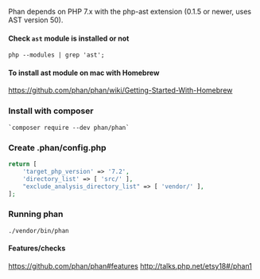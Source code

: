 Phan depends on PHP 7.x with the php-ast extension (0.1.5 or newer, uses AST version 50).

#### Check `ast` module is installed or not
`php --modules | grep 'ast';`

#### To install ast module on mac with Homebrew
https://github.com/phan/phan/wiki/Getting-Started-With-Homebrew
  

### Install with composer
    `composer require --dev phan/phan`
    
### Create .phan/config.php
```php
return [
    'target_php_version' => '7.2',
    'directory_list' => [ 'src/' ],
    "exclude_analysis_directory_list" => [ 'vendor/' ],
];
```

### Running phan 
`./vendor/bin/phan`

#### Features/checks
https://github.com/phan/phan#features
http://talks.php.net/etsy18#/phan1

